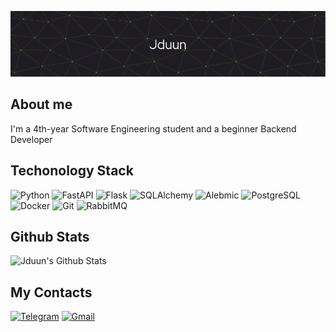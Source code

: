 [![Header](https://github.com/Jduun/Jduun/blob/main/assets/header_image.png)](https://github.com/Jduun)

## About me
I'm a 4th-year Software Engineering student and a beginner Backend Developer

## Techonology Stack
![Python](https://img.shields.io/badge/-Python-201c24?style=for-the-badge&logo=Python&logoColor=3474a8)
![FastAPI](https://img.shields.io/badge/-FastAPI-201c24?style=for-the-badge&logo=fastapi&logoColor=089484)
![Flask](https://img.shields.io/badge/-Flask-201c24?style=for-the-badge&logo=flask&logoColor=white)
![SQLAlchemy](https://img.shields.io/badge/-SQLAlchemy-201c24?style=for-the-badge&logo=sqlalchemy&logoColor=ff0000)
![Alebmic](https://img.shields.io/badge/-Alembic-201c24?style=for-the-badge)
![PostgreSQL](https://img.shields.io/badge/-PostgreSQL-201c24?style=for-the-badge&logo=postgresql&logoColor=386494)
![Docker](https://img.shields.io/badge/-Docker-201c24?style=for-the-badge&logo=docker&logoColor=106cd4)
![Git](https://img.shields.io/badge/-Git-201c24?style=for-the-badge&logo=git&logoColor=f85434)
![RabbitMQ](https://img.shields.io/badge/-RabbitMQ-201c24?style=for-the-badge&logo=rabbitmq&logoColor=ff6404)

## Github Stats
![Jduun's Github Stats](https://github-readme-stats.vercel.app/api/top-langs/?username=jduun&layout=donut&theme=tokyonight&cache_seconds=3600)

## My Contacts
[![Telegram](https://img.shields.io/badge/-Telegram-201c24?style=for-the-badge&logo=telegram&logoColor=38ace4)](https://t.me/stanislav743)
[![Gmail](https://img.shields.io/badge/-Gmail-201c24?style=for-the-badge&logo=gmail&logoColor=ff0000)](mailto:nnaph154@gmail.com)
